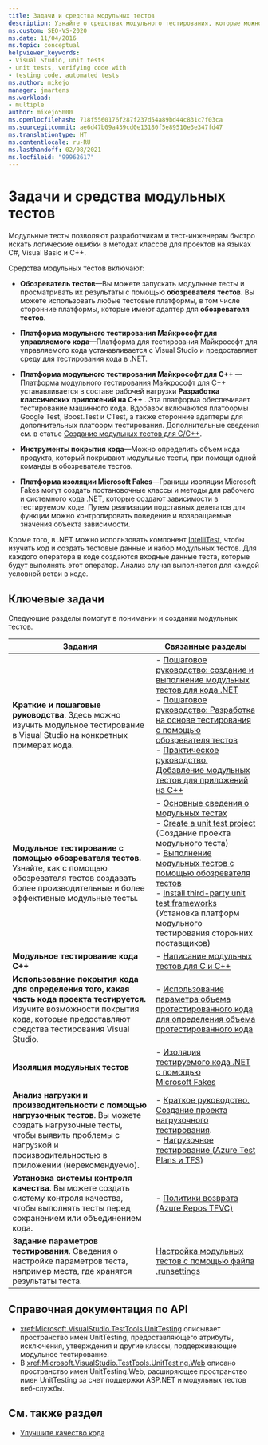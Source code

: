 ```yaml
---
title: Задачи и средства модульных тестов
description: Узнайте о средствах модульного тестирования, которые можно использовать для предоставления разработчикам и тестерам возможности быстрого поиска логических ошибок в коде.
ms.custom: SEO-VS-2020
ms.date: 11/04/2016
ms.topic: conceptual
helpviewer_keywords:
- Visual Studio, unit tests
- unit tests, verifying code with
- testing code, automated tests
ms.author: mikejo
manager: jmartens
ms.workload:
- multiple
author: mikejo5000
ms.openlocfilehash: 718f5560176f287f237d54a89bd44c831c7f03ca
ms.sourcegitcommit: ae6d47b09a439cd0e13180f5e89510e3e347fd47
ms.translationtype: HT
ms.contentlocale: ru-RU
ms.lasthandoff: 02/08/2021
ms.locfileid: "99962617"
---
```

# <a name="unit-test-tools-and-tasks"></a>Задачи и средства модульных тестов

Модульные тесты позволяют разработчикам и тест-инженерам быстро искать логические ошибки в методах классов для проектов на языках C#, Visual Basic и C++.

Средства модульных тестов включают:

* **Обозреватель тестов**&mdash;Вы можете запускать модульные тесты и просматривать их результаты с помощью **обозревателя тестов**. Вы можете использовать любые тестовые платформы, в том числе сторонние платформы, которые имеют адаптер для **обозревателя тестов**.

* **Платформа модульного тестирования Майкрософт для управляемого кода**&mdash;Платформа для тестирования Майкрософт для управляемого кода устанавливается с Visual Studio и предоставляет среду для тестирования кода в .NET.

* **Платформа модульного тестирования Майкрософт для C++** &mdash;Платформа модульного тестирования Майкрософт для C++ устанавливается в составе рабочей нагрузки **Разработка классических приложений на C++** . Эта платформа обеспечивает тестирование машинного кода. Вдобавок включаются платформы Google Test, Boost.Test и CTest, а также сторонние адаптеры для дополнительных платформ тестирования. Дополнительные сведения см. в статье [Создание модульных тестов для C/C++](../test/writing-unit-tests-for-c-cpp.md).

* **Инструменты покрытия кода**&mdash;Можно определить объем кода продукта, который покрывают модульные тесты, при помощи одной команды в обозревателе тестов.

* **Платформа изоляции Microsoft Fakes**&mdash;Границы изоляции Microsoft Fakes могут создать постановочные классы и методы для рабочего и системного кода .NET, которые создают зависимости в тестируемом коде. Путем реализации подставных делегатов для функции можно контролировать поведение и возвращаемые значения объекта зависимости.

Кроме того, в .NET можно использовать компонент [IntelliTest](../test/generate-unit-tests-for-your-code-with-intellitest.md), чтобы изучить код и создать тестовые данные и набор модульных тестов. Для каждого оператора в коде создаются входные данные теста, которые будут выполнять этот оператор. Анализ случая выполняется для каждой условной ветви в коде.

## <a name="key-tasks"></a>Ключевые задачи

Следующие разделы помогут в понимании и создании модульных тестов.

|Задания|Связанные разделы|
|-|-----------------------|
|**Краткие и пошаговые руководства**. Здесь можно изучить модульное тестирование в Visual Studio на конкретных примерах кода.|- [Пошаговое руководство: создание и выполнение модульных тестов для кода .NET](../test/walkthrough-creating-and-running-unit-tests-for-managed-code.md)<br />- [Пошаговое руководство: Разработка на основе тестирования с помощью обозревателя тестов](../test/quick-start-test-driven-development-with-test-explorer.md)<br />- [Практическое руководство. Добавление модульных тестов для приложений на C++](../test/how-to-use-microsoft-test-framework-for-cpp.md)|
|**Модульное тестирование с помощью обозревателя тестов.** Узнайте, как с помощью обозревателя тестов создавать более производительные и более эффективные модульные тесты.|- [Основные сведения о модульных тестах](../test/unit-test-basics.md)<br />- [Create a unit test project](../test/create-a-unit-test-project.md) (Создание проекта модульного теста)<br />- [Выполнение модульных тестов с помощью обозревателя тестов](../test/run-unit-tests-with-test-explorer.md)<br />- [Install third-party unit test frameworks](../test/install-third-party-unit-test-frameworks.md) (Установка платформ модульного тестирования сторонних поставщиков)|
|**Модульное тестирование кода C++**|- [Написание модульных тестов для C и C++](../test/writing-unit-tests-for-c-cpp.md)|
|**Использование покрытия кода для определения того, какая часть кода проекта тестируется.** Изучите возможности покрытия кода, которые предоставляют средства тестирования Visual Studio.|- [Использование параметра объема протестированного кода для определения объема протестированного кода](../test/using-code-coverage-to-determine-how-much-code-is-being-tested.md)|
|**Изоляция модульных тестов**|- [Изоляция тестируемого кода .NET с помощью Microsoft Fakes](../test/isolating-code-under-test-with-microsoft-fakes.md)|
|**Анализ нагрузки и производительности с помощью нагрузочных тестов**. Вы можете создать нагрузочные тесты, чтобы выявить проблемы с нагрузкой и производительностью в приложении (нерекомендуемо).|- [Краткое руководство. Создание проекта нагрузочного тестирования](../test/quickstart-create-a-load-test-project.md).<br />- [Нагрузочное тестирование (Azure Test Plans и TFS)](/azure/devops/test/load-test/index?view=vsts&preserve-view=true)|
|**Установка системы контроля качества**. Вы можете создать систему контроля качества, чтобы выполнять тесты перед сохранением или объединением кода.|- [Политики возврата (Azure Repos TFVC)](/azure/devops/repos/tfvc/add-check-policies?view=vsts&preserve-view=true)|
|**Задание параметров тестирования**. Сведения о настройке параметров теста, например места, где хранятся результаты теста.|[Настройка модульных тестов с помощью файла .runsettings](../test/configure-unit-tests-by-using-a-dot-runsettings-file.md)|

## <a name="api-reference-documentation"></a>Справочная документация по API

- <xref:Microsoft.VisualStudio.TestTools.UnitTesting> описывает пространство имен UnitTesting, предоставляющего атрибуты, исключения, утверждения и другие классы, поддерживающие модульное тестирование.
- В <xref:Microsoft.VisualStudio.TestTools.UnitTesting.Web> описано пространство имен UnitTesting.Web, расширяющее пространство имен UnitTesting за счет поддержки ASP.NET и модульных тестов веб-службы.

## <a name="see-also"></a>См. также раздел

- [Улучшите качество кода](../test/improve-code-quality.md)